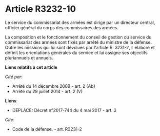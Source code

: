 # Article R3232-10

Le service du commissariat des armées est dirigé par un directeur central, officier général du corps des commissaires
des armées. 

La composition et le fonctionnement du conseil de gestion du service du commissariat des armées sont fixés par arrêté du
ministre de la défense. Outre les missions qui lui sont dévolues par l'article R. 3231-2, il élabore et définit les
orientations générales du service et lui assigne ses objectifs pluriannuels et annuels.

**Liens relatifs à cet article**

_Cité par_:

  - Arrêté du 14 décembre 2009 - art. 2 (Ab)
  - Arrêté du 29 juillet 2014 - art. 2 (V)

**Liens**:

  - DEPLACE: Décret n°2017-744 du 4 mai 2017 - art. 3

_Cite_:

  - Code de la défense. - art. R3231-2

